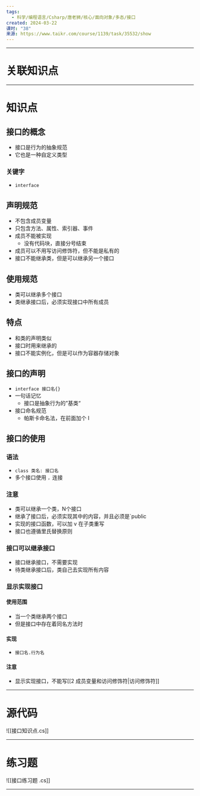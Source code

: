 ```yaml
---
tags:
  - 科学/编程语言/Csharp/唐老狮/核心/面向对象/多态/接口
created: 2024-03-22
课时: "38"
来源: https://www.taikr.com/course/1139/task/35532/show
---
```


---
# 关联知识点



---
# 知识点

## 接口的概念

- 接口是行为的抽象规范
- 它也是一种自定义类型
### 关键字

- `interface`
## 声明规范

- 不包含成员变量
- 只包含方法、属性、索引器、事件
- 成员不能被实现
	- 没有代码块，直接分号结束
- 成员可以不用写访问修饰符，但不能是私有的
- 接口不能继承类，但是可以继承另一个接口
## 使用规范

- 类可以继承多个接口
- 类继承接口后，必须实现接口中所有成员
## 特点

- 和类的声明类似
- 接口时用来继承的
- 接口不能实例化，但是可以作为容器存储对象
## 接口的声明

- `interface 接口名{}`
- 一句话记忆
	- 接口是抽象行为的”基类“
- 接口命名规范
	- 帕斯卡命名法，在前面加个 I
## 接口的使用

### 语法

- `class 类名: 接口名`
- 多个接口使用 `，`连接
### 注意

- 类可以继承一个类，N个接口
- 继承了接口后，必须实现其中的内容，并且必须是`public
- 实现的接口函数，可以加 v 在子类重写
- 接口也遵循里氏替换原则
### 接口可以继承接口

- 接口继承接口，不需要实现
- 待类继承接口后，类自己去实现所有内容
### 显示实现接口

#### 使用范围

- 当一个类继承两个接口
- 但是接口中存在着同名方法时
#### 实现

- `接口名.行为名`
#### 注意

- 显示实现接口，不能写[[2 成员变量和访问修饰符|访问修饰符]]

---
# 源代码

![[接口知识点.cs]]

---
# 练习题

![[接口练习题 .cs]]

---